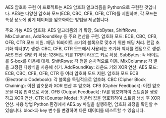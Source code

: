 AES 암호화 구현
이 프로젝트는 AES 암호화 알고리즘을 Python으로 구현한 것입니다. AES는 다양한 암호화 모드(ECB, CBC, CFB, OFB, CTR)를 지원하며, 각 모드는 특정 용도에 맞게 데이터를 암호화하는 방법을 제공합니다.

주요 기능
AES 암호화: AES 알고리즘의 키 확장, SubBytes, ShiftRows, MixColumns, AddRoundKey 등 주요 연산을 구현.
암호화 모드: ECB, CBC, CFB, OFB, CTR 모드 지원.
패딩: 16바이트 크기의 블록으로 맞추기 위한 패딩 처리.
랜덤 초기화 벡터(IV) 생성: CBC, CFB, CTR 모드에서 사용되는 초기화 벡터를 랜덤으로 생성.
AES 연산 설명
키 확장: 128비트 키를 11개의 라운드 키로 확장.
SubBytes: 각 바이트를 S-box를 이용해 대체.
ShiftRows: 각 행을 순차적으로 이동.
MixColumns: 각 열을 고정된 다항식을 사용해 섞기.
AddRoundKey: 라운드 키와 XOR 연산.
AES 모드: ECB, CBC, CFB, OFB, CTR 등 여러 암호화 모드 지원.
암호화 모드
ECB (Electronic Codebook): 각 블록을 독립적으로 암호화.
CBC (Cipher Block Chaining): 이전 암호문과 XOR 연산 후 암호화.
CFB (Cipher Feedback): 이전 암호문을 다음 입력으로 사용.
OFB (Output Feedback): IV를 암호화하여 스트림을 생성하고 XOR 연산.
CTR (Counter Mode): 카운터 값을 암호화하여 스트림 생성 후 XOR 연산.
사용 방법
Python 환경에서 AES.py 파일을 실행하면, 암호화 과정을 확인할 수 있습니다.
block과 key 변수를 변경하여 다른 데이터를 테스트할 수 있습니다.
